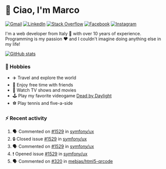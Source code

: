 # 👋 Ciao, I'm Marco

[![Gmail](https://img.shields.io/badge/Gmail-%23BB001B?style=flat-square&logo=gmail&logoColor=white)](mailto:gremo1982@gmail.com)
[![LinkedIn](https://img.shields.io/badge/LinkedIn-%230e76a8?style=flat-square&logo=linkedin)](https://www.linkedin.com/in/marco-polichetti)
[![Stack Overflow](https://img.shields.io/stackexchange/stackoverflow/r/220180?style=flat&logo=stackoverflow&label=Stack%20Overflow&color=%23F47F24)](https://stackoverflow.com/users/220180)
[![Facebook](https://img.shields.io/badge/-Facebook-%234267B2?style=flat-square&logo=facebook&logoColor=white)](https://www.facebook.com/marco.poliketti)
[![Instagram](https://img.shields.io/badge/-Instagram-%23C13584?style=flat-square&logo=instagram&logoColor=white)](https://www.instagram.com/marco.gremo)

I'm a web developer from Italy 🍕 with over 10 years of experience. Programming is my passion ❤️ and I couldn't imagine doing anything else in my life!

[![GitHub stats](https://github-readme-stats.vercel.app/api?username=gremo&show_icons=true&rank_icon=github&theme=transparent)](https://github.com/anuraghazra/github-readme-stats)

### 📅 Hobbies

- ✈️ Travel and explore the world
- 🍻 Enjoy free time with friends
- 🎥 Watch TV shows and movies
- 🕹️ Play my favorite videogame [Dead by Daylight](https://deadbydaylight.com)
- ⚽ Play tennis and five-a-side

### ⚡ Recent activity

<!--START_SECTION:activity-->
1. 🗣 Commented on [#1529](https://github.com/symfony/ux/issues/1529#issuecomment-1956785305) in [symfony/ux](https://github.com/symfony/ux)
2. 🔒 Closed issue [#1529](https://github.com/symfony/ux/issues/1529) in [symfony/ux](https://github.com/symfony/ux)
3. 🗣 Commented on [#1529](https://github.com/symfony/ux/issues/1529#issuecomment-1956725377) in [symfony/ux](https://github.com/symfony/ux)
4. ❗ Opened issue [#1529](https://github.com/symfony/ux/issues/1529) in [symfony/ux](https://github.com/symfony/ux)
5. 🗣 Commented on [#320](https://github.com/mebjas/html5-qrcode/issues/320#issuecomment-1953131739) in [mebjas/html5-qrcode](https://github.com/mebjas/html5-qrcode)
<!--END_SECTION:activity-->
